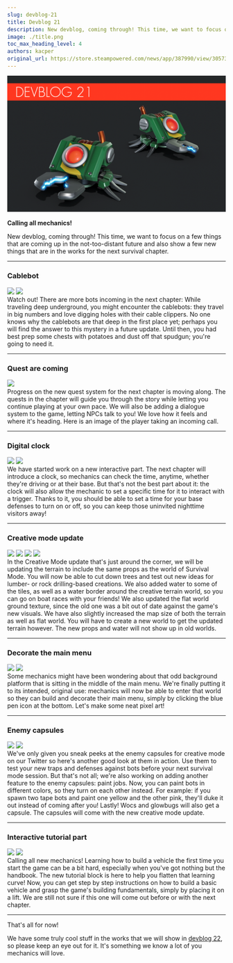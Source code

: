 ```yaml
---
slug: devblog-21
title: Devblog 21
description: New devblog, coming through! This time, we want to focus on a few things that are coming up in the not-too-distant future and also show a few new things that are in the works for the next survival chapter.
image: ./title.png
toc_max_heading_level: 4
authors: kacper
original_url: https://store.steampowered.com/news/app/387990/view/3057351918255325053
---
```


![](./title.png)

**Calling all mechanics!**

New devblog, coming through! This time, we want to focus on a few things that
are coming up in the not-too-distant future and also show a few new things that
are in the works for the next survival chapter.

<!--truncate-->

---

### Cablebot

![](https://i.imgur.com/79rENKJ.png) ![](https://i.imgur.com/gHcxGrZ.png) <br/>
Watch out! There are more bots incoming in the next chapter: While traveling
deep underground, you might encounter the cablebots: they travel in big numbers
and love digging holes with their cable clippers. No one knows why the cablebots
are that deep in the first place yet; perhaps you will find the answer to this
mystery in a future update. Until then, you had best prep some chests with
potatoes and dust off that spudgun; you're going to need it.

---

### Quest are coming

![](https://i.imgur.com/dKz9eIc.png) <br/> Progress on the new quest system for
the next chapter is moving along. The quests in the chapter will guide you
through the story while letting you continue playing at your own pace. We will
also be adding a dialogue system to the game, letting NPCs talk to you! We love
how it feels and where it's heading. Here is an image of the player taking an
incoming call.

---

### Digital clock

![](https://i.imgur.com/goVJ8od.png) ![](https://i.imgur.com/hVFr3UH.png) <br/>
We have started work on a new interactive part. The next chapter will introduce
a clock, so mechanics can check the time, anytime, whether they're driving or at
their base. But that's not the best part about it: the clock will also allow the
mechanic to set a specific time for it to interact with a trigger. Thanks to it,
you should be able to set a time for your base defenses to turn on or off, so
you can keep those uninvited nighttime visitors away!

---

### Creative mode update

![](https://i.imgur.com/DAgT4vV.png) ![](https://i.imgur.com/x1Aga7h.png)
![](https://i.imgur.com/GGVmwKz.png) ![](https://i.imgur.com/nJq4upc.png) <br/>
In the Creative Mode update that's just around the corner, we will be updating
the terrain to include the same props as the world of Survival Mode. You will
now be able to cut down trees and test out new ideas for lumber- or rock
drilling-based creations. We also added water to some of the tiles, as well as a
water border around the creative terrain world, so you can go on boat races with
your friends! We also updated the flat world ground texture, since the old one
was a bit out of date against the game's new visuals. We have also slightly
increased the map size of both the terrain as well as flat world. You will have
to create a new world to get the updated terrain however. The new props and
water will not show up in old worlds.

---

### Decorate the main menu

![](https://i.imgur.com/Tcd3L8e.png) ![](https://i.imgur.com/lVA3W7b.png) <br/>
Some mechanics might have been wondering about that odd background platform that
is sitting in the middle of the main menu. We're finally putting it to its
intended, original use: mechanics will now be able to enter that world so they
can build and decorate their main menu, simply by clicking the blue pen icon at
the bottom. Let's make some neat pixel art!

---

### Enemy capsules

![](https://i.imgur.com/KTX4NRO.png) ![](https://i.imgur.com/GEZkT7M.png) <br/>
We've only given you sneak peeks at the enemy capsules for creative mode on our
Twitter so here's another good look at them in action. Use them to test your new
traps and defenses against bots before your next survival mode session. But
that's not all; we're also working on adding another feature to the enemy
capsules: paint jobs. Now, you can paint bots in different colors, so they turn
on each other instead. For example: if you spawn two tape bots and paint one
yellow and the other pink, they'll duke it out instead of coming after you!
Lastly! Wocs and glowbugs will also get a capsule. The capsules will come with
the new creative mode update.

---

### Interactive tutorial part

![](https://i.imgur.com/EQkchWp.png) ![](https://i.imgur.com/QASRL32.png) <br/>
Calling all new mechanics! Learning how to build a vehicle the first time you
start the game can be a bit hard, especially when you've got nothing but the
handbook. The new tutorial block is here to help you flatten that learning
curve! Now, you can get step by step instructions on how to build a basic
vehicle and grasp the game's building fundamentals, simply by placing it on a
lift. We are still not sure if this one will come out before or with the next
chapter.

---

That's all for now!

We have some truly cool stuff in the works that we will show in
[devblog 22](/news/devblog-22), so please keep an eye out for it. It's something
we know a lot of you mechanics will love.
